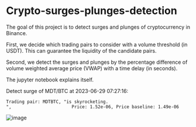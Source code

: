 # Crypto-surges-plunges-detection
 The goal of this project is to detect surges and plunges of cryptocurrency in Binance. 

 First, we decide which trading pairs to consider with a volume threshold (in USDT). This can guarantee the liquidity of the candidate pairs.
 
 Second, we detect the surges and plunges by the percentage difference of volume weighted  average price (VWAP) with a time delay (in seconds).
 
 The jupyter notebook explains itself.

Detect surge of MDT/BTC at 2023-06-29 07:27:16:
```
Trading pair: MDTBTC, "is skyrocketing.
",                       Price: 1.52e-06, Price baseline: 1.49e-06
```
![image](https://github.com/ace314/Crypto-surges-plunges-detection/assets/26135571/2646d61e-e7c0-4c05-b958-42c11c0a8d82)
